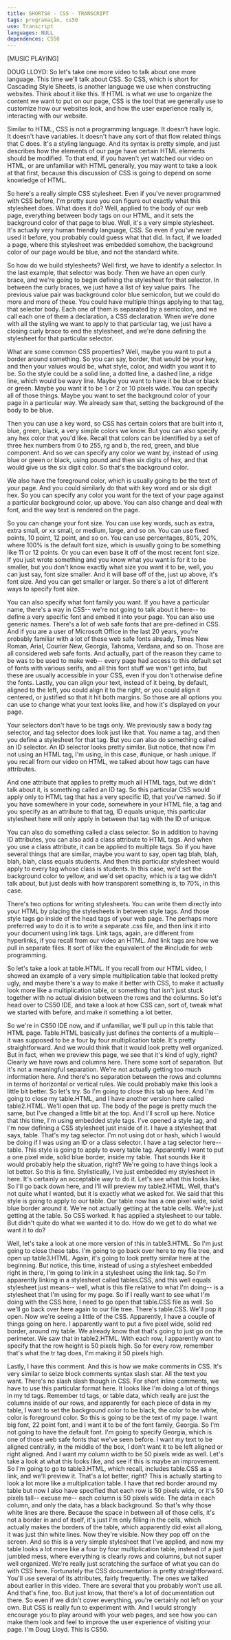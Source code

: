 ```yaml
---
title: SHORTS8 - CSS - TRANSCRIPT
tags: programação, cs50
use: Transcript
languages: NULL
dependences: CS50
---
```


[MUSIC PLAYING] 

DOUG LLOYD: So let's take one more video to talk about one more language. This time we'll talk about CSS. So CSS, which is short for Cascading Style Sheets, is another language we use when constructing websites. Think about it like this. If HTML is what we use to organize the content we want to put on our page, CSS is the tool that we generally use to customize how our websites look, and how the user experience really is, interacting with our website. 

Similar to HTML, CSS is not a programming language. It doesn't have logic. It doesn't have variables. It doesn't have any sort of that flow related things that C does. It's a styling language. And its syntax is pretty simple, and just describes how the elements of our page have certain HTML elements should be modified. To that end, if you haven't yet watched our video on HTML, or are unfamiliar with HTML generally, you may want to take a look at that first, because this discussion of CSS is going to depend on some knowledge of HTML. 

So here's a really simple CSS stylesheet. Even if you've never programmed with CSS before, I'm pretty sure you can figure out exactly what this stylesheet does. What does it do? Well, applied to the body of our web page, everything between body tags on our HTML, and it sets the background color of that page to blue. Well, it's a very simple stylesheet. It's actually very human friendly language, CSS. So even if you've never used it before, you probably could guess what that did. In fact, if we loaded a page, where this stylesheet was embedded somehow, the background color of our page would be blue, and not the standard white. 

So how do we build stylesheets? Well first, we have to identify a selector. In the last example, that selector was body. Then we have an open curly brace, and we're going to begin defining the stylesheet for that selector. In between the curly braces, we just have a list of key value pairs. The previous value pair was background color blue semicolon, but we could do more and more of these. You could have multiple things applying to that tag, that selector body. Each one of them is separated by a semicolon, and we call each one of them a declaration, a CSS declaration. When we're done with all the styling we want to apply to that particular tag, we just have a closing curly brace to end the stylesheet, and we're done defining the stylesheet for that particular selector. 

What are some common CSS properties? Well, maybe you want to put a border around something. So you can say, border, that would be your key, and then your values would be, what style, color, and width you want it to be. So the style could be a solid line, a dotted line, a dashed line, a ridge line, which would be wavy line. Maybe you want to have it be blue or black or green. Maybe you want it to be 1 or 2 or 10 pixels wide. You can specify all of those things. Maybe you want to set the background color of your page in a particular way. We already saw that, setting the background of the body to be blue. 

Then you can use a key word, so CSS has certain colors that are built into it, blue, green, black, a very simple colors we know. But you can also specify any hex color that you'd like. Recall that colors can be identified by a set of three hex numbers from 0 to 255, rg and b, the red, green, and blue component. And so we can specify any color we want by, instead of using blue or green or black, using pound and then six digits of hex, and that would give us the six digit color. So that's the background color. 

We also have the foreground color, which is usually going to be the text of your page. And you could similarly do that with key word and or six digit hex. So you can specify any color you want for the text of your page against a particular background color, up above. You can also change and deal with font, and the way text is rendered on the page. 

So you can change your font size. You can use key words, such as extra, extra small, or xx small, or medium, large, and so on. You can use fixed points, 10 point, 12 point, and so on. You can use percentages, 80%, 20%, where 100% is the default font size, which is usually going to be something like 11 or 12 points. Or you can even base it off of the most recent font size. If you just wrote something and you know what you want is for it to be smaller, but you don't know exactly what size you want it to be, well, you can just say, font size smaller. And it will base off of the, just up above, it's font size. And you can get smaller or larger. So there's a lot of different ways to specify font size. 

You can also specify what font family you want. If you have a particular name, there's a way in CSS-- we're not going to talk about it here-- to define a very specific font and embed it into your page. You can also use generic names. There's a lot of web safe fonts that are pre-defined in CSS. And if you are a user of Microsoft Office in the last 20 years, you're probably familiar with a lot of these web safe fonts already, Times New Roman, Arial, Courier New, Georgia, Tahoma, Verdana, and so on. Those are all considered web safe fonts. And actually, part of the reason they came to be was to be used to make web-- every page had access to this default set of fonts with various serifs, and all this font stuff we won't get into, but these are usually accessible in your CSS, even if you don't otherwise define the fonts. Lastly, you can align your text, instead of it being, by default, aligned to the left, you could align it to the right, or you could align it centered, or justified so that it hit both margins. So those are all options you can use to change what your text looks like, and how it's displayed on your page. 

Your selectors don't have to be tags only. We previously saw a body tag selector, and tag selector does look just like that. You name a tag, and then you define a stylesheet for that tag. But you can also do something called an ID selector. An ID selector looks pretty similar. But notice, that now I'm not using an HTML tag, I'm using, in this case, #unique, or hash unique. If you recall from our video on HTML, we talked about how tags can have attributes. 

And one attribute that applies to pretty much all HTML tags, but we didn't talk about it, is something called an ID tag. So this particular CSS would apply only to HTML tag that has a very specific ID, that you've named. So if you have somewhere in your code, somewhere in your HTML file, a tag and you specify as an attribute to that tag, ID equals unique, this particular stylesheet here will only apply in between that tag with the ID of unique. 

You can also do something called a class selector. So in addition to having ID attributes, you can also add a class attribute to HTML tags. And when you use a class attribute, it can be applied to multiple tags. So if you have several things that are similar, maybe you want to say, open tag blah, blah, blah, blah, class equals students. And then this particular stylesheet would apply to every tag whose class is students. In this case, we'd set the background color to yellow, and we'd set opacity, which is a tag we didn't talk about, but just deals with how transparent something is, to 70%, in this case. 

There's two options for writing stylesheets. You can write them directly into your HTML by placing the stylesheets in between style tags. And those style tags go inside of the head tags of your web page. The perhaps more preferred way to do it is to write a separate .css file, and then link it into your document using link tags. Link tags, again, are different from hyperlinks, if you recall from our video an HTML. And link tags are how we pull in separate files. It sort of like the equivalent of the #include for web programming. 

So let's take a look at table.HTML. If you recall from our HTML video, I showed an example of a very simple multiplication table that looked pretty ugly, and maybe there's a way to make it better with CSS, to make it actually look more like a multiplication table, or something that isn't just stuck together with no actual division between the rows and the columns. So let's head over to CS50 IDE, and take a look at how CSS can, sort of, tweak what we started with before, and make it something a lot better. 

So we're in CS50 IDE now, and if unfamiliar, we'll pull up in this table that HTML page. Table.HTML basically just defines the contents of a multiple-- it was supposed to be a four by four multiplication table. It's pretty straightforward. And we would think that it would look pretty well organized. But in fact, when we preview this page, we see that it's kind of ugly, right? Clearly we have rows and columns here. There some sort of separation. But it's not a meaningful separation. We're not actually getting too much information here. And there's no separation between the rows and columns in terms of horizontal or vertical rules. We could probably make this look a little bit better. So let's try. So I'm going to close this tab up here. And I'm going to close my table.HTML, and I have another version here called table2.HTML. We'll open that up. The body of the page is pretty much the same, but I've changed a little bit at the top. And I'll scroll up here. Notice that this time, I'm using embedded style tags. I've opened a style tag, and I'm now defining a CSS stylesheet just inside of it. I have a stylesheet that says, table. That's my tag selector. I'm not using dot or hash, which I would be doing if I was using an ID or a class selector. I have a tag selector here-- table. This style is going to apply to every table tag. Apparently I want to put a one pixel wide, solid blue border, inside my table. That sounds like it would probably help the situation, right? We're going to have things look a lot better. So this is fine. Stylistically, I've just embedded my stylesheet in here. It's certainly an acceptable way to do it. Let's see what this looks like. So I'll go back down here, and I'll will preview my table2.HTML. Well, that's not quite what I wanted, but it is exactly what we asked for. We said that this style is going to apply to our table. Our table now has a one pixel wide, solid blue border around it. We're not actually getting at the table cells. We're just getting at the table. So CSS worked. It has applied a stylesheet to our table. But didn't quite do what we wanted it to do. How do we get to do what we want it to do? 

Well, let's take a look at one more version of this in table3.HTML. So I'm just going to close these tabs. I'm going to go back over here to my file tree, and open up table3.HTML. Again, it's going to look pretty similar here at the beginning. But notice, this time, instead of using a stylesheet embedded right in there, I'm going to link in a stylesheet using the link tag. So I'm apparently linking in a stylesheet called tables.CSS, and this well equals stylesheet just means-- well, what is this file relative to what I'm doing-- is a stylesheet that I'm using for my page. So if I really want to see what I'm doing with the CSS here, I need to go open that table.CSS file as well. So we'll go back over here again to our file tree. There's table.CSS. We'll pop it open. Now we're seeing a little of the CSS. Apparently, I have a couple of things going on here. I apparently want to put a five pixel wide, solid red border, around my table. We already know that that's going to just go on the perimeter. We saw that in table2.HTML. With each row, I apparently want to specify that the row height is 50 pixels high. So for every row, remember that's what the tr tag does, I'm making it 50 pixels high. 

Lastly, I have this comment. And this is how we make comments in CSS. It's very similar to seize block comments syntax slash star. All the text you want. There's no slash slash though in CSS. For short inline comments, we have to use this particular format here. It looks like I'm doing a lot of things in my td tags. Remember td tags, or table data, which really are just the columns inside of our rows, and apparently for each piece of data in my table, I want to set the background color to be black, the color to be white, color is foreground color. So this is going to be the text of my page. I want big font, 22 point font, and I want it to be of the font family, Georgia. So I'm not going to have the default font. I'm going to specify Georgia, which is one of those web safe fonts that we've seen before. I want my text to be aligned centrally, in the middle of the box, I don't want it to be left aligned or right aligned. And I want my column width to be 50 pixels wide as well. Let's take a look at what this looks like, and see if this is maybe an improvement. So I'm going to go to table3.HTML, which recall, includes table.CSS as a link, and we'll preview it. That's a lot better, right? This is actually starting to look a lot more like a multiplication table. I have that red border around my table but now I also have specified that each row is 50 pixels wide, or it's 50 pixels tall-- excuse me-- each column is 50 pixels wide. The data in each column, and only the data, has a black background. So that's why those white lines are there. Because the space in between all of those cells, it's not a border in and of itself, it's just I'm only filling in the cells, which actually makes the borders of the table, which apparently did exist all along, it was just thin white lines. Now they're visible. Now they pop off on the screen. And so this is a very simple stylesheet that I've applied, and now my table looks a lot more like a four by four multiplication table, instead of a just jumbled mess, where everything is clearly rows and columns, but not super well organized. We're really just scratching the surface of what you can do with CSS here. Fortunately the CSS documentation is pretty straightforward. You'll use several of its attributes, fairly frequently. The ones we talked about earlier in this video. There are several that you probably won't use all. And that's fine, too. But just know, that there's a lot of documentation out there. So even if we didn't cover everything, you're certainly not left on your own. But CSS is really fun to experiment with. And I would strongly encourage you to play around with your web pages, and see how you can make them look and feel to improve the user experience of visiting your page. I'm Doug Lloyd. This is CS50. 
